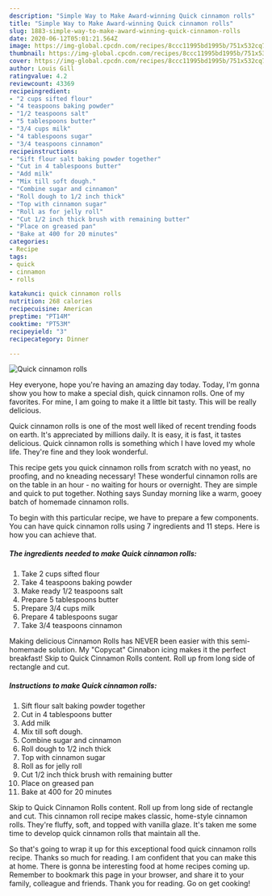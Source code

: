 ```yaml
---
description: "Simple Way to Make Award-winning Quick cinnamon rolls"
title: "Simple Way to Make Award-winning Quick cinnamon rolls"
slug: 1883-simple-way-to-make-award-winning-quick-cinnamon-rolls
date: 2020-06-12T05:01:21.564Z
image: https://img-global.cpcdn.com/recipes/8ccc11995bd1995b/751x532cq70/quick-cinnamon-rolls-recipe-main-photo.jpg
thumbnail: https://img-global.cpcdn.com/recipes/8ccc11995bd1995b/751x532cq70/quick-cinnamon-rolls-recipe-main-photo.jpg
cover: https://img-global.cpcdn.com/recipes/8ccc11995bd1995b/751x532cq70/quick-cinnamon-rolls-recipe-main-photo.jpg
author: Louis Gill
ratingvalue: 4.2
reviewcount: 43369
recipeingredient:
- "2 cups sifted flour"
- "4 teaspoons baking powder"
- "1/2 teaspoons salt"
- "5 tablespoons butter"
- "3/4 cups milk"
- "4 tablespoons sugar"
- "3/4 teaspoons cinnamon"
recipeinstructions:
- "Sift flour salt baking powder together"
- "Cut in 4 tablespoons butter"
- "Add milk"
- "Mix till soft dough."
- "Combine sugar and cinnamon"
- "Roll dough to 1/2 inch thick"
- "Top with cinnamon sugar"
- "Roll as for jelly roll"
- "Cut 1/2 inch thick brush with remaining butter"
- "Place on greased pan"
- "Bake at 400 for 20 minutes"
categories:
- Recipe
tags:
- quick
- cinnamon
- rolls

katakunci: quick cinnamon rolls 
nutrition: 268 calories
recipecuisine: American
preptime: "PT14M"
cooktime: "PT53M"
recipeyield: "3"
recipecategory: Dinner

---
```



![Quick cinnamon rolls](https://img-global.cpcdn.com/recipes/8ccc11995bd1995b/751x532cq70/quick-cinnamon-rolls-recipe-main-photo.jpg)

Hey everyone, hope you're having an amazing day today. Today, I'm gonna show you how to make a special dish, quick cinnamon rolls. One of my favorites. For mine, I am going to make it a little bit tasty. This will be really delicious.

Quick cinnamon rolls is one of the most well liked of recent trending foods on earth. It's appreciated by millions daily. It is easy, it is fast, it tastes delicious. Quick cinnamon rolls is something which I have loved my whole life. They're fine and they look wonderful.

This recipe gets you quick cinnamon rolls from scratch with no yeast, no proofing, and no kneading necessary! These wonderful cinnamon rolls are on the table in an hour - no waiting for hours or overnight. They are simple and quick to put together. Nothing says Sunday morning like a warm, gooey batch of homemade cinnamon rolls.


To begin with this particular recipe, we have to prepare a few components. You can have quick cinnamon rolls using 7 ingredients and 11 steps. Here is how you can achieve that.

<!--inarticleads1-->

##### The ingredients needed to make Quick cinnamon rolls:

1. Take 2 cups sifted flour
1. Take 4 teaspoons baking powder
1. Make ready 1/2 teaspoons salt
1. Prepare 5 tablespoons butter
1. Prepare 3/4 cups milk
1. Prepare 4 tablespoons sugar
1. Take 3/4 teaspoons cinnamon


Making delicious Cinnamon Rolls has NEVER been easier with this semi-homemade solution. My &#34;Copycat&#34; Cinnabon icing makes it the perfect breakfast! Skip to Quick Cinnamon Rolls content. Roll up from long side of rectangle and cut. 

<!--inarticleads2-->

##### Instructions to make Quick cinnamon rolls:

1. Sift flour salt baking powder together
1. Cut in 4 tablespoons butter
1. Add milk
1. Mix till soft dough.
1. Combine sugar and cinnamon
1. Roll dough to 1/2 inch thick
1. Top with cinnamon sugar
1. Roll as for jelly roll
1. Cut 1/2 inch thick brush with remaining butter
1. Place on greased pan
1. Bake at 400 for 20 minutes


Skip to Quick Cinnamon Rolls content. Roll up from long side of rectangle and cut. This cinnamon roll recipe makes classic, home-style cinnamon rolls. They&#39;re fluffy, soft, and topped with vanilla glaze. It&#39;s taken me some time to develop quick cinnamon rolls that maintain all the. 

So that's going to wrap it up for this exceptional food quick cinnamon rolls recipe. Thanks so much for reading. I am confident that you can make this at home. There is gonna be interesting food at home recipes coming up. Remember to bookmark this page in your browser, and share it to your family, colleague and friends. Thank you for reading. Go on get cooking!

